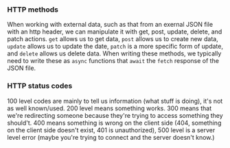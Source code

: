 ### HTTP methods

When working with external data, such as that from an exernal JSON file with an http header, we can manipulate it with get, post, update, delete, and patch actions. ```get``` allows us to get data, ```post``` allows us to create new data, ```update``` allows us to update the date, ```patch``` is a more specific form of update, and ```delete``` allows us delete data. When writing these methods, we typically need to write these as ```async``` functions that ```await``` the ```fetch``` response of the JSON file.

### HTTP status codes

100 level codes are mainly to tell us information (what stuff is doing), it's not as well known/used. 200 level means something works. 300 means that we're redirecting someone because they're trying to access something they should't. 400 means something is wrong on the client side (404, something on the client side doesn't exist, 401 is unauthorized), 500 level is a server level error (maybe you're trying to connect and the server doesn't know.)